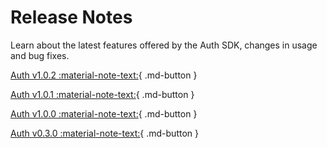 # Release Notes

Learn about the latest features offered by the Auth SDK, changes in usage and bug fixes.

[Auth v1.0.2 :material-note-text:](./rn_main_auth_v1.0.2.md){ .md-button }

[Auth v1.0.1 :material-note-text:](./rn_main_auth_v1.0.1.md){ .md-button }

[Auth v1.0.0 :material-note-text:](./rn_main_auth_v1.0.0.md){ .md-button }

[Auth v0.3.0 :material-note-text:](./rn_beta_auth_v0.3.0.md){ .md-button }
